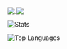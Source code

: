 <a href="https://github.com/rafael-r-bento/rafael-r-bento.github.io">
  <img align="center" src="https://github-readme-stats.vercel.app/api/pin/?username=rafael-r-bento&repo=rafael-r-bento.github.io" />
</a>
<a href="https://github.com/rafael-r-bento/travels-java-api">
  <img align="center" src="https://github-readme-stats.vercel.app/api/pin/?username=rafael-r-bento&repo=travels-java-api" />
</a>

![Stats](https://github-readme-stats.vercel.app/api?username=rafael-r-bento&theme=default&show_icons=true&hide_border=false)

![Top Languages](https://github-readme-stats.vercel.app/api/top-langs/?username=rafael-r-bento&theme=default&show_icons=true&hide_border=false)
